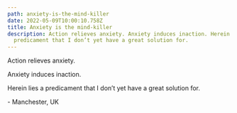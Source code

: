 ```yaml
---
path: anxiety-is-the-mind-killer
date: 2022-05-09T10:00:10.758Z
title: Anxiety is the mind-killer
description: Action relieves anxiety. Anxiety induces inaction. Herein lies a
  predicament that I don’t yet have a great solution for.
---
```

Action relieves anxiety.

Anxiety induces inaction.

Herein lies a predicament that I don’t yet have a great solution for.

\- Manchester, UK
